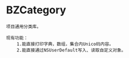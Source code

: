 # BZCategory

    项目通用分类库。
    
    现有功能：
        1.能直接打印字典，数组，集合内Unico码内容。
        2.能直接通过NSUserDefault写入、读取自定义对象。
